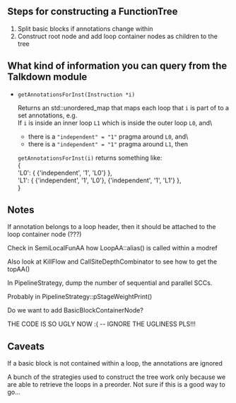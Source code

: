 ## Steps for constructing a FunctionTree

1. Split basic blocks if annotations change within
2. Construct root node and add loop container nodes as children to the tree

## What kind of information you can query from the Talkdown module
- `getAnnotationsForInst(Instruction *i)`

  Returns an std::unordered\_map that maps each loop that `i` is part of to a set annotations, e.g.\
  If `i` is inside an inner loop `L1` which is inside the outer loop `L0`, and\
    - there is a `"independent" = "1"` pragma around `L0`, and\
    - there is a `"independent" = "1"` pragma around `L1`, then

  `getAnnotationsForInst(i)` returns something like:\
      \{\
        'L0': \{ \{'independent', '1', 'L0'\} \},\
        'L1': \{ \{'independent', '1', 'L0'\}, \{'independent', '1', 'L1'\} \},\
      \}

## Notes

If annotation belongs to a loop header, then it should be attached to the loop container node (???)

Check in SemiLocalFunAA how LoopAA::alias() is called within a modref

Also look at KillFlow and CallSiteDepthCombinator to see how to get the topAA()

In PipelineStrategy, dump the number of sequential and parallel SCCs.

  Probably in PipelineStrategy::pStageWeightPrint()

Do we want to add BasicBlockContainerNode?

THE CODE IS SO UGLY NOW :( -- IGNORE THE UGLINESS PLS!!!

## Caveats

If a basic block is not contained within a loop, the annotations are ignored

A bunch of the strategies used to construct the tree work only because we are able to retrieve the loops
in a preorder. Not sure if this is a good way to go...
